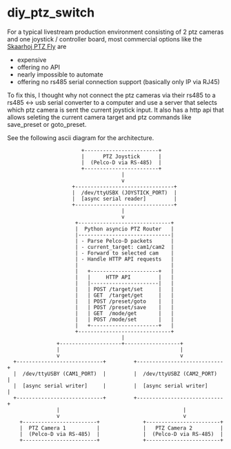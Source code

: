 # diy_ptz_switch

For a typical livestream production environment consisting of 2 ptz cameras and one joystick / controller board, most commercial options like the [Skaarhoj PTZ Fly](https://shop.skaarhoj.com/products/ptz-fly-w-blue-pill-inside) are
- expensive
- offering no API
- nearly impossible to automate
- offering no rs485 serial connection support (basically only IP via RJ45)

To fix this, I thought why not connect the ptz cameras via their rs485 to a rs485 <-> usb serial converter to a computer and use a server that selects which ptz camera is sent the current joystick input. It also has a http api that allows seleting the current camera target and ptz commands like save_preset or goto_preset.

See the following ascii diagram for the architecture.

                            +------------------------+
                            |      PTZ Joystick      |
                            |  (Pelco-D via RS-485)  |
                            +------------------------+
                                         |
                                         v
                         +--------------------------------+
                         |  /dev/ttyUSBX (JOYSTICK_PORT)  |
                         |  [async serial reader]         |
                         +--------------------------------+
                                         |
                                         v
                          +------------------------------+
                          |  Python asyncio PTZ Router   |
                          |------------------------------|
                          | - Parse Pelco-D packets      |
                          | - current_target: cam1/cam2  |
                          | - Forward to selected cam    |
                          | - Handle HTTP API requests   |
                          |                              |
                          |   +----------------------+   |
                          |   |     HTTP API         |   |
                          |   |----------------------|   |
                          |   | POST /target/set     |   |
                          |   | GET  /target/get     |   |
                          |   | POST /preset/goto    |   |
                          |   | POST /preset/save    |   |
                          |   | GET  /mode/get       |   |
                          |   | POST /mode/set       |   |
                          |   +----------------------+   |
                          +------------------------------+
                                         |
                    +--------------------+------------------+
                    |                                       |
                    v                                       v
      +----------------------------+         +----------------------------+
      |  /dev/ttyUSBY (CAM1_PORT)  |         |  /dev/ttyUSBZ (CAM2_PORT)  |
      |  [async serial writer]     |         |  [async serial writer]     |
      +----------------------------+         +----------------------------+
                    |                                        |
                    v                                        v
        +------------------------+              +------------------------+
        |  PTZ Camera 1          |              |   PTZ Camera 2         |
        |  (Pelco-D via RS-485)  |              |  (Pelco-D via RS-485)  |
        +------------------------+              +------------------------+

